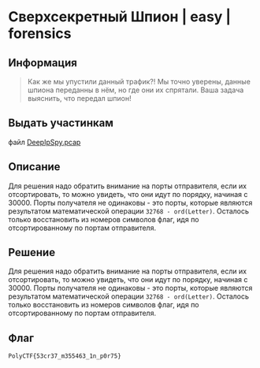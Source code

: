# Сверхсекретный Шпион | easy | forensics

## Информация
> Как же мы упустили данный трафик?! Мы точно уверены, данные шпиона переданны в нём, но где они их спрятали. Ваша задача выяснить, что передал шпион!

## Выдать участинкам
файл [DeepIpSpy.pcap](public/DeepIpSpy.pcap)

## Описание
Для решения надо обратить внимание на порты отправителя, если их отсортировать, то можно увидеть, что они идут по порядку, начиная с 30000. Порты получателя не одинаковы - это порты, которые являются результатом математической операции `32768 - ord(Letter)`. Осталось только восстановить из номеров символов флаг, идя по отсортированному по портам отправителя.

## Решение
Для решения надо обратить внимание на порты отправителя, если их отсортировать, то можно увидеть, что они идут по порядку, начиная с 30000. Порты получателя не одинаковы - это порты, которые являются результатом математической операции `32768 - ord(Letter)`. Осталось только восстановить из номеров символов флаг, идя по отсортированному по портам отправителя.

## Флаг
`PolyCTF{53cr37_m355463_1n_p0r75}`
